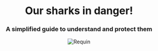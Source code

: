<div align="center">
  
# Our sharks in danger!
### A simplified guide to understand and protect them
![Requin](https://github.com/user-attachments/assets/760051a0-acfd-4fe9-9e20-d49d9d2ad681)
